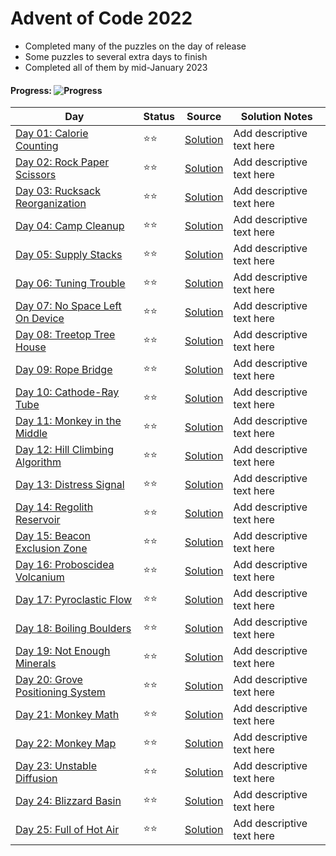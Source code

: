 # Advent of Code 2022
- Completed many of the puzzles on the day of release
- Some puzzles to several extra days to finish
- Completed all of them by mid-January 2023
#### Progress:  ![Progress](https://progress-bar.dev/50/?scale=50&title=StarsCollected&width=480&suffix=/50)
| Day | Status | Source | Solution Notes |
 | - | - | - | - |
 | [Day 01:  Calorie Counting](https://adventofcode.com/2022/day/1) | :star::star: | [Solution](./Day01/Program.cs) | Add descriptive text here |
 | [Day 02:  Rock Paper Scissors](https://adventofcode.com/2022/day/2) | :star::star: | [Solution](./Day02/Program.cs) | Add descriptive text here |
 | [Day 03:  Rucksack Reorganization](https://adventofcode.com/2022/day/3) | :star::star: | [Solution](./Day03/Program.cs) | Add descriptive text here |
 | [Day 04:  Camp Cleanup](https://adventofcode.com/2022/day/4) | :star::star: | [Solution](./Day04/Program.cs) | Add descriptive text here |
 | [Day 05:  Supply Stacks](https://adventofcode.com/2022/day/5) | :star::star: | [Solution](./Day05/Program.cs) | Add descriptive text here |
 | [Day 06:  Tuning Trouble](https://adventofcode.com/2022/day/6) | :star::star: | [Solution](./Day06/Program.cs) | Add descriptive text here |
 | [Day 07:  No Space Left On Device](https://adventofcode.com/2022/day/7) | :star::star: | [Solution](./Day07/Program.cs) | Add descriptive text here |
 | [Day 08:  Treetop Tree House](https://adventofcode.com/2022/day/8) | :star::star: | [Solution](./Day08/Program.cs) | Add descriptive text here |
 | [Day 09:  Rope Bridge](https://adventofcode.com/2022/day/9) | :star::star: | [Solution](./Day09/Program.cs) | Add descriptive text here |
 | [Day 10:  Cathode-Ray Tube](https://adventofcode.com/2022/day/10) | :star::star: | [Solution](./Day10/Program.cs) | Add descriptive text here |
 | [Day 11:  Monkey in the Middle](https://adventofcode.com/2022/day/11) | :star::star: | [Solution](./Day11/Program.cs) | Add descriptive text here |
 | [Day 12:  Hill Climbing Algorithm](https://adventofcode.com/2022/day/12) | :star::star: | [Solution](./Day12/Program.cs) | Add descriptive text here |
 | [Day 13:  Distress Signal](https://adventofcode.com/2022/day/13) | :star::star: | [Solution](./Day13/Program.cs) | Add descriptive text here |
 | [Day 14:  Regolith Reservoir](https://adventofcode.com/2022/day/14) | :star::star: | [Solution](./Day14/Program.cs) | Add descriptive text here |
 | [Day 15:  Beacon Exclusion Zone](https://adventofcode.com/2022/day/15) | :star::star: | [Solution](./Day15/Program.cs) | Add descriptive text here |
 | [Day 16:  Proboscidea Volcanium](https://adventofcode.com/2022/day/16) | :star::star: | [Solution](./Day16/Program.cs) | Add descriptive text here |
 | [Day 17:  Pyroclastic Flow](https://adventofcode.com/2022/day/17) | :star::star: | [Solution](./Day17/Program.cs) | Add descriptive text here |
 | [Day 18:  Boiling Boulders](https://adventofcode.com/2022/day/18) | :star::star: | [Solution](./Day18/Program.cs) | Add descriptive text here |
 | [Day 19:  Not Enough Minerals](https://adventofcode.com/2022/day/19) | :star::star: | [Solution](./Day19/Program.cs) | Add descriptive text here |
 | [Day 20:  Grove Positioning System](https://adventofcode.com/2022/day/20) | :star::star: | [Solution](./Day20/Program.cs) | Add descriptive text here |
 | [Day 21:  Monkey Math](https://adventofcode.com/2022/day/21) | :star::star: | [Solution](./Day21/Program.cs) | Add descriptive text here |
 | [Day 22:  Monkey Map](https://adventofcode.com/2022/day/22) | :star::star: | [Solution](./Day22/Program.cs) | Add descriptive text here |
 | [Day 23:  Unstable Diffusion](https://adventofcode.com/2022/day/23) | :star::star: | [Solution](./Day23/Program.cs) | Add descriptive text here |
 | [Day 24:  Blizzard Basin](https://adventofcode.com/2022/day/24) | :star::star: | [Solution](./Day24/Program.cs) | Add descriptive text here |
 | [Day 25:  Full of Hot Air](https://adventofcode.com/2022/day/25) | :star::star: | [Solution](./Day25/Program.cs) | Add descriptive text here |

